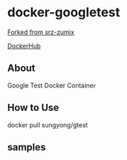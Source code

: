 # docker-googletest

[Forked from srz-zumix](https://github.com/srz-zumix/docker-googletest)

[DockerHub](https://hub.docker.com/r/sungyong/gtest)

## About

Google Test Docker Container

## How to Use

docker pull sungyong/gtest

## samples
